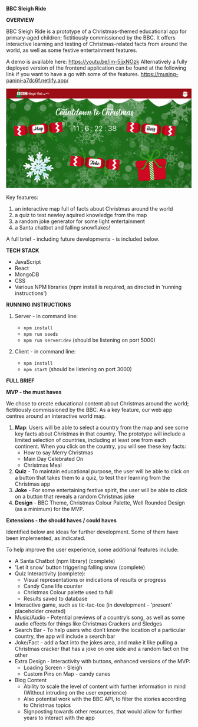 **BBC Sleigh Ride**

**OVERVIEW**

BBC Sleigh Ride is a prototype of a Christmas-themed educational app for primary-aged children; fictitiously commissioned by the BBC. It offers interactive learning and testing of Christmas-related facts from around the world, as well as some festive entertainment features.

A demo is available here: https://youtu.be/im-5jjxNOzk
Alternatively a fully deployed version of the frontend application can be found at the following link if you want to have a go with some of the features.
https://musing-panini-a7dc6f.netlify.app/

![BBCSleighRide](screenshots/BBCSleighRide_homepage.png)

Key features:
1. an interactive map full of facts about Christmas around the world
2. a quiz to test newley aquired knowledge from the map
3. a random joke generator for some light entertainment
4. a Santa chatbot and falling snowflakes!

A full brief - including future developments - is included below. 


**TECH STACK**

- JavaScript
- React
- MongoDB
- CSS
- Various NPM libraries (npm install is required, as directed in 'running instructions')


**RUNNING INSTRUCTIONS**

1. Server - in command line:
    - `npm install`
    - `npm run seeds`
    - `npm run server:dev` (should be listening on port 5000)

2. Client - in command line:
    - `npm install`
    - `npm start` (should be listening on port 3000)


**FULL BRIEF**

**MVP - the must haves**

We chose to create educational content about Christmas around the world; fictitiously commissioned by the BBC. As a key feature, our web app centres around an interactive world map. 

1. **Map**: Users will be able to select a country from the map and see some key facts about Christmas in that country. The prototype will include a limited selection of countries, including at least one from each continent. When you click on the country, you will see these key facts: 
    - How to say Merry Christmas
    - Main Day Celebrated On
    - Christmas Meal
2. **Quiz** - To maintain educational purpose, the user will be able to click on a button that takes them to a quiz, to test their learning from the Christmas app
3. **Joke** - For some entertaining festive spirit, the user will be able to click on a button that reveals a random Christmas joke
4. **Design** - BBC Theme, Christmas Colour Palette, Well Rounded Design (as a minimum) for the MVP.

**Extensions - the should haves / could haves**

Identified below are ideas for further development. Some of them have been implemented, as indicated.

To help improve the user experience, some additional features include:
- A Santa Chatbot (npm library) (complete)
- 'Let it snow' button triggering falling snow (complete)
- Quiz Interactivity (complete):
    - Visual representations or indications of results or progress
    - Candy Cane life counter
    - Christmas Colour palette used to full
    - Results saved to database
- Interactive game, such as tic-tac-toe (in development - 'present' placeholder created)
- Music/Audio - Potential previews of a country’s song, as well as some audio effects for things like Christmas Crackers and Sledges
- Search Bar - To help users who don’t know the location of a particular country, the app will include a search bar
- Joke/Fact - add a fact into the jokes area, and make it like pulling a Christmas cracker that has a joke on one side and a random fact on the other
- Extra Design - Interactivity with buttons, enhanced versions of the MVP:
    - Loading Screen - Sleigh
    - Custom Pins on Map - candy canes
- Blog Content
    - Ability to scale the level of content with further information in mind (Without intruding on the user experience)
    - Also potential work with the BBC API, to filter the stories according to Christmas topics
    - Signposting towards other resources, that would allow for further years to interact with the app
